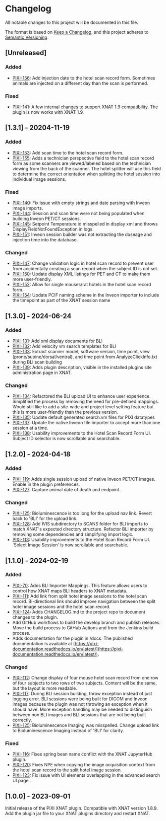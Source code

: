 # Changelog

All notable changes to this project will be documented in this file.

The format is based on [Keep a Changelog](https://keepachangelog.com/en/1.1.0/),
and this project adheres to [Semantic Versioning](https://semver.org/spec/v2.0.0.html).

## [Unreleased]

### Added

- [PIXI-156]: Add injection date to the hotel scan record form. Sometimes animals are injected on a different day than 
              the scan is performed.

### Fixed

- [PIXI-141]: A few internal changes to support XNAT 1.9 compatibility. The plugin is now works with XNAT 1.9.

## [1.3.1] - 20204-11-19

### Added

- [PIXI-153]: Add scan time to the hotel scan record form.
- [PIXI-155]: Adds a technician perspective field to the hotel scan record form as some scanners are viewed/labeled
              based on the technician viewing from the back of the scanner. The hotel splitter will use this field to
              determine the correct orientation when splitting the hotel session into individual image sessions.

### Fixed

- [PIXI-140]: Fix issue with empty strings and date parsing with Inveon image imports.
- [PIXI-144]: Session and scan time were not being populated when building Inveon PET/CT sessions.
- [PIXI-145]: Setpoint Temperature id misspelled in display xml and throws DisplayFieldNotFoundException in logs.
- [PIXI-151]: Inveon session builder was not extracting the doseage and injection time into the database.

### Changed

- [PIXI-147]: Change validation logic in hotel scan record to prevent user from accidentally creating a scan record when
              the subject ID is not set.
- [PIXI-150]: Update display XML listings for PET and CT to make them more user-friendly.
- [PIXI-152]: Allow for single mouses/rat hotels in the hotel scan record form.
- [PIXI-154]: Update PCIF naming scheme in the Inveon importer to include the timepoint as part of the XNAT session name

## [1.3.0] - 2024-06-24

### Added

- [PIXI-131][]: Add xml display documents for BLI
- [PIXI-132][]: Add velocity vm search templates for BLI
- [PIXI-133][]: Extract scanner model, software version, time point, view (prone/supine/dorsal/ventral), and time point
                from AnalyzeClickInfo.txt during BLI scan building
- [PIXI-139][]: Adds plugin description, visible in the installed plugins site administration page in XNAT.

### Changed

- [PIXI-134][]: Refactored the BLI upload UI to enhance user experience. Simplified the process by removing the need for
                pre-defined mappings. Would still like to add a site-wide and project level setting feature but this is
                more user-friendly than the previous version.
- [PIXI-135][]: Update default generated search.vm files for PIXI datatypes
- [PIXI-137][]: Update the native Inveon file importer to accept more than one session at a time.
- [PIXI-138][]: Usability improvements to the Hotel Scan Record Form UI. Subject ID selector is now scrollable and
                searchable.

## [1.2.0] - 2024-04-18

### Added

- [PIXI-119][]: Adds single session upload of native Inveon PET/CT images. Enable in the plugin preferences.
- [PIXI-127][]: Capture animal date of death and endpoint.

###  Changed

- [PIXI-125][]: Bioluminescence is too long for the upload nav link. Revert back to 'BLI' for the upload link.
- [PIXI-128][]: Add IVIS subdirectory to SCANS folder for BLI imports to match XNAT's expected directory structure.
                Refactor BLI importer by removing some dependencies and simplifying import logic.
- [PIXI-113][]: Usability improvements to the Hotel Scan Record Form UI. 'Select Image Session' is now scrollable and
                searchable.

## [1.1.0] - 2024-02-19

### Added

- [PIXI-70][]:  Adds BLI Importer Mappings. This feature allows users to control how XNAT maps BLI headers to XNAT
                metadata.  
- [PIXI-111][]: Add link from split hotel image sessions to the hotel scan record. Bi-directional link should improve
                navigation between the split hotel image sessions and the hotel scan record.
- [PIXI-124][]: Adds CHANGELOG.md to the project repo to document changes to the plugin.
- Add GitHub workflows to build the develop branch and publish releases. Move the build process to GitHub Actions and
  from the Jenkins build process.
- Adds documentation for the plugin in /docs. The published documentation is available at
  [https://pixi-documentation.readthedocs.io/en/latest/](https://pixi-documentation.readthedocs.io/en/latest/).

### Changed

- [PIXI-112][]: Change display of four mouse hotel scan record from one row of four subjects to two rows of two 
                subjects. Content will be the same, but the layout is more readable.
- [PIXI-117][]: During BLI session building, throw exception instead of just logging error. BLI sessions were being
                built for DICOM and Inveon images because the plugin was not throwing an exception when it should have.
                More exception handling may be needed to distinguish between non BLI images and BLI sessions that are
                not being built correctly.
- [PIXI-125][]: Bioluminescence Imaging was misspelled. Change upload link to Bioluminescence Imaging instead of 'BLI' 
                for clarity.

### Fixed

- [PIXI-116][]: Fixes spring bean name conflict with the XNAT JupyterHub plugin. 
- [PIXI-120][]: Fixes NPE when copying the image acquisition context from the hotel scan record to the split hotel 
                image session.
- [PIXI-123][]: Fix issue with UI elements overlapping in the advanced search UI page.

## [1.0.0] - 2023-09-01

Initial release of the PIXI XNAT plugin. Compatible with XNAT version 1.8.9. Add the plugin jar file to your XNAT 
plugins directory and restart XNAT.

[PIXI-70]: https://radiologics.atlassian.net/browse/PIXI-70
[PIXI-111]: https://radiologics.atlassian.net/browse/PIXI-111
[PIXI-112]: https://radiologics.atlassian.net/browse/PIXI-112
[PIXI-113]: https://radiologics.atlassian.net/browse/PIXI-113
[PIXI-116]: https://radiologics.atlassian.net/browse/PIXI-116
[PIXI-117]: https://radiologics.atlassian.net/browse/PIXI-117
[PIXI-119]: https://radiologics.atlassian.net/browse/PIXI-119
[PIXI-120]: https://radiologics.atlassian.net/browse/PIXI-120
[PIXI-123]: https://radiologics.atlassian.net/browse/PIXI-123
[PIXI-124]: https://radiologics.atlassian.net/browse/PIXI-124
[PIXI-125]: https://radiologics.atlassian.net/browse/PIXI-125
[PIXI-127]: https://radiologics.atlassian.net/browse/PIXI-127
[PIXI-128]: https://radiologics.atlassian.net/browse/PIXI-128
[PIXI-131]: https://radiologics.atlassian.net/browse/PIXI-131
[PIXI-132]: https://radiologics.atlassian.net/browse/PIXI-132
[PIXI-133]: https://radiologics.atlassian.net/browse/PIXI-133
[PIXI-134]: https://radiologics.atlassian.net/browse/PIXI-134
[PIXI-135]: https://radiologics.atlassian.net/browse/PIXI-135
[PIXI-137]: https://radiologics.atlassian.net/browse/PIXI-137
[PIXI-138]: https://radiologics.atlassian.net/browse/PIXI-138
[PIXI-139]: https://radiologics.atlassian.net/browse/PIXI-139
[PIXI-140]: https://radiologics.atlassian.net/browse/PIXI-140
[PIXI-141]: https://radiologics.atlassian.net/browse/PIXI-141
[PIXI-144]: https://radiologics.atlassian.net/browse/PIXI-144
[PIXI-145]: https://radiologics.atlassian.net/browse/PIXI-145
[PIXI-147]: https://radiologics.atlassian.net/browse/PIXI-147
[PIXI-150]: https://radiologics.atlassian.net/browse/PIXI-150
[PIXI-151]: https://radiologics.atlassian.net/browse/PIXI-151
[PIXI-152]: https://radiologics.atlassian.net/browse/PIXI-152
[PIXI-153]: https://radiologics.atlassian.net/browse/PIXI-153
[PIXI-154]: https://radiologics.atlassian.net/browse/PIXI-154
[PIXI-155]: https://radiologics.atlassian.net/browse/PIXI-155
[PIXI-156]: https://radiologics.atlassian.net/browse/PIXI-156